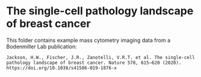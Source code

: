 # The single-cell pathology landscape of breast cancer

This folder contains example mass cytometry imaging data from a Bodenmiller Lab publication:

    Jackson, H.W., Fischer, J.R., Zanotelli, V.R.T. et al. The single-cell pathology landscape of breast cancer. Nature 578, 615–620 (2020). https://doi.org/10.1038/s41586-019-1876-x
